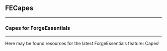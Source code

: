 ## FECapes ##
_________________________________
### Capes for ForgeEssentials ###
_________________________________

Here may be found resources for the latest ForgeEssentials feature: Capes!
